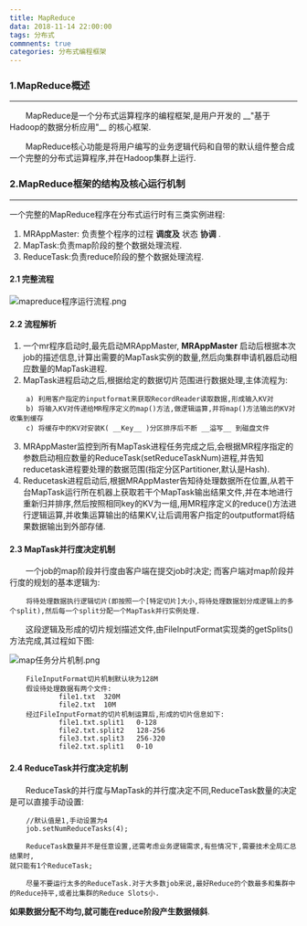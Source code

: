 ```yaml
---
title: MapReduce
data: 2018-11-14 22:00:00
tags: 分布式 
commnents: true
categories: 分布式编程框架
---
```

### 1.MapReduce概述
****
<p style="text-indent:2em">MapReduce是一个分布式运算程序的编程框架,是用户开发的 __"基于Hadoop的数据分析应用"__ 的核心框架.
</p>
<p style="text-indent:2em">
MapReduce核心功能是将用户编写的业务逻辑代码和自带的默认组件整合成一个完整的分布式运算程序,并在Hadoop集群上运行.
</p>

### 2.MapReduce框架的结构及核心运行机制
****
一个完整的MapReduce程序在分布式运行时有三类实例进程:
1. MRAppMaster: 负责整个程序的过程 __调度及__ 状态 __协调__ .
2. MapTask:负责map阶段的整个数据处理流程.
3. ReduceTask:负责reduce阶段的整个数据处理流程.

#### 2.1 完整流程

![mapreduce程序运行流程.png](http://wx2.sinaimg.cn/mw690/006pTdaLgy1fx7vkj3zj5j30xy0kmq42.jpg)

#### 2.2 流程解析
1. 一个mr程序启动时,最先启动MRAppMaster, __MRAppMaster__ 启动后根据本次job的描述信息,计算出需要的MapTask实例的数量,然后向集群申请机器启动相应数量的MapTask进程.
2. MapTask进程启动之后,根据给定的数据切片范围进行数据处理,主体流程为:
```
    a) 利用客户指定的inputformat来获取RecordReader读取数据,形成输入KV对
    b) 将输入KV对传递给MR程序定义的map()方法,做逻辑运算,并将map()方法输出的KV对收集到缓存
    c) 将缓存中的KV对安装K( __Key__ )分区排序后不断 __溢写__ 到磁盘文件
```
3. MRAppMaster监控到所有MapTask进程任务完成之后,会根据MR程序指定的参数启动相应数量的ReduceTask(setReduceTaskNum)进程,并告知reducetask进程要处理的数据范围(指定分区Partitioner,默认是Hash).
4. Reducetask进程启动后,根据MRAppMaster告知待处理数据所在位置,从若干台MapTask运行所在机器上获取若干个MapTask输出结果文件,并在本地进行重新归并排序,然后按照相同key的KV为一组,用MR程序定义的reduce()方法进行逻辑运算,并收集运算输出的结果KV,让后调用客户指定的outputformat将结果数据输出到外部存储.

#### 2.3 MapTask并行度决定机制
<p style="text-indent:2em">一个job的map阶段并行度由客户端在提交job时决定;
而客户端对map阶段并行度的规划的基本逻辑为:
</p>

```
    将待处理数据执行逻辑切片(即按照一个[特定切片]大小,将待处理数据划分成逻辑上的多个split),然后每一个split分配一个MapTask并行实例处理.
```
<p style="text-indent:2em">这段逻辑及形成的切片规划描述文件,由FileInputFormat实现类的getSplits()方法完成,其过程如下图:
</p>

![map任务分片机制.png](http://wx1.sinaimg.cn/mw690/006pTdaLgy1fx7ydh6l3nj30rq0h00tg.jpg)


```
    FileInputFormat切片机制默认块为128M
    假设待处理数据有两个文件:
            file1.txt  320M
            file2.txt  10M
    经过FileInputFormat的切片机制运算后,形成的切片信息如下:
            file1.txt.split1   0-128
            file2.txt.split2   128-256
            file3.txt.split3   256-320
            file2.txt.split1   0-10
```

#### 2.4 ReduceTask并行度决定机制
<p style="text-indent:2em">
ReduceTask的并行度与MapTask的并行度决定不同,ReduceTask数量的决定是可以直接手动设置:
</p>

```
    //默认值是1,手动设置为4
    job.setNumReduceTasks(4);

    ReduceTask数量并不是任意设置,还需考虑业务逻辑需求,有些情况下,需要技术全局汇总结果时,
就只能有1个ReduceTask;

    尽量不要运行太多的ReduceTask.对于大多数job来说,最好Reduce的个数最多和集群中的Reduce持平,或者比集群的Reduce Slots小.

```

 __如果数据分配不均匀,就可能在reduce阶段产生数据倾斜__.


